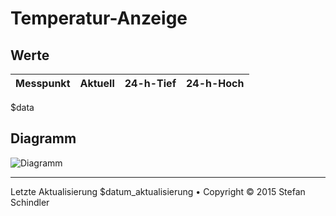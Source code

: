 # Temperatur-Anzeige
## Werte
Messpunkt | Aktuell | 24-h-Tief | 24-h-Hoch
--- | --- | --- | ---
$data

## Diagramm
![Diagramm](plot.png)

---
    
Letzte Aktualisierung $datum_aktualisierung • Copyright © 2015 Stefan Schindler

